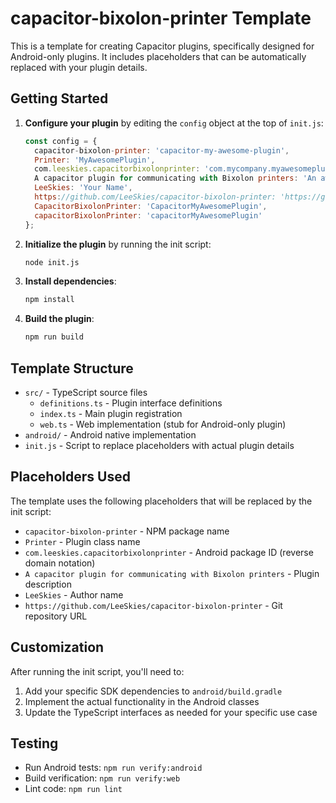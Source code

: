 # capacitor-bixolon-printer Template

This is a template for creating Capacitor plugins, specifically designed for Android-only plugins. It includes placeholders that can be automatically replaced with your plugin details.

## Getting Started

1. **Configure your plugin** by editing the `config` object at the top of `init.js`:
   ```javascript
   const config = {
     capacitor-bixolon-printer: 'capacitor-my-awesome-plugin',
     Printer: 'MyAwesomePlugin', 
     com.leeskies.capacitorbixolonprinter: 'com.mycompany.myawesomeplugin',
     A capacitor plugin for communicating with Bixolon printers: 'An awesome Capacitor plugin',
     LeeSkies: 'Your Name',
     https://github.com/LeeSkies/capacitor-bixolon-printer: 'https://github.com/username/capacitor-my-awesome-plugin',
     CapacitorBixolonPrinter: 'CapacitorMyAwesomePlugin',
     capacitorBixolonPrinter: 'capacitorMyAwesomePlugin'
   };
   ```

2. **Initialize the plugin** by running the init script:
   ```bash
   node init.js
   ```

3. **Install dependencies**:
   ```bash
   npm install
   ```

4. **Build the plugin**:
   ```bash
   npm run build
   ```

## Template Structure

- `src/` - TypeScript source files
  - `definitions.ts` - Plugin interface definitions
  - `index.ts` - Main plugin registration
  - `web.ts` - Web implementation (stub for Android-only plugin)
- `android/` - Android native implementation
- `init.js` - Script to replace placeholders with actual plugin details

## Placeholders Used

The template uses the following placeholders that will be replaced by the init script:

- `capacitor-bixolon-printer` - NPM package name
- `Printer` - Plugin class name
- `com.leeskies.capacitorbixolonprinter` - Android package ID (reverse domain notation)
- `A capacitor plugin for communicating with Bixolon printers` - Plugin description
- `LeeSkies` - Author name
- `https://github.com/LeeSkies/capacitor-bixolon-printer` - Git repository URL

## Customization

After running the init script, you'll need to:

1. Add your specific SDK dependencies to `android/build.gradle`
2. Implement the actual functionality in the Android classes
3. Update the TypeScript interfaces as needed for your specific use case

## Testing

- Run Android tests: `npm run verify:android`
- Build verification: `npm run verify:web`
- Lint code: `npm run lint`